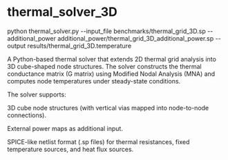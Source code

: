 # thermal_solver_3D
python thermal_solver.py --input_file benchmarks/thermal_grid_3D.sp --additional_power additional_power/thermal_grid_3D_additional_power.sp --output results/thermal_grid_3D.temperature

A Python-based thermal solver that extends 2D thermal grid analysis into 3D cube-shaped node structures. The solver constructs the thermal conductance matrix (G matrix) using Modified Nodal Analysis (MNA) and computes node temperatures under steady-state conditions.

The solver supports:

3D cube node structures (with vertical vias mapped into node-to-node connections).

External power maps as additional input.

SPICE-like netlist format (.sp files) for thermal resistances, fixed temperature sources, and heat flux sources.
